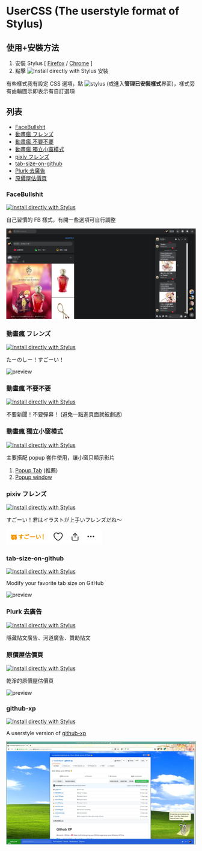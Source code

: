 # UserCSS (The userstyle format of Stylus)

## 使用+安裝方法

1. 安裝 Stylus [ [Firefox](https://addons.mozilla.org/en-US/firefox/addon/styl-us/) / [Chrome](https://chrome.google.com/webstore/detail/stylus/clngdbkpkpeebahjckkjfobafhncgmne) ]
2. 點擊 ![Install directly with Stylus](usercss-badge.svg) 安裝

有些樣式我有設定 CSS 選項，點 ![stylus](stylus-icon-16.png) (或進入**管理已安裝樣式**界面)，樣式旁有齒輪圖示即表示有自訂選項

## 列表

* [FaceBullshit](#facebullshit)
* [動畫瘋 フレンズ](#%E5%8B%95%E7%95%AB%E7%98%8B-%E3%83%95%E3%83%AC%E3%83%B3%E3%82%BA)
* [動畫瘋 不要不要](#%E5%8B%95%E7%95%AB%E7%98%8B-%E4%B8%8D%E8%A6%81%E4%B8%8D%E8%A6%81)
* [動畫瘋 獨立小窗模式](#%E5%8B%95%E7%95%AB%E7%98%8B-%E7%8D%A8%E7%AB%8B%E5%B0%8F%E7%AA%97%E6%A8%A1%E5%BC%8F)
* [pixiv フレンズ](#pixiv-%E3%83%95%E3%83%AC%E3%83%B3%E3%82%BA)
* [tab-size-on-github](#tab-size-on-github)
* [Plurk 去廣告](#plurk-%E5%8E%BB%E5%BB%A3%E5%91%8A)
* [原價屋估價頁](#%E5%8E%9F%E5%83%B9%E5%B1%8B%E4%BC%B0%E5%83%B9%E9%A0%81)

### FaceBullshit

[![Install directly with Stylus](usercss-badge.svg)](https://raw.githubusercontent.com/FlandreDaisuki/My-Browser-Extensions/master/usercss/FaceBullshit.user.css)

自己習慣的 FB 樣式，有開一些選項可自行調整

![preview](FaceBullshit.png)

### 動畫瘋 フレンズ

[![Install directly with Stylus](usercss-badge.svg)](https://raw.githubusercontent.com/FlandreDaisuki/My-Browser-Extensions/master/usercss/ani.gamer-japari-friends.user.css)

たーのしー！すごーい！

![preview](ani.gamer-japari-friends.gif)

### 動畫瘋 不要不要

[![Install directly with Stylus](usercss-badge.svg)](https://raw.githubusercontent.com/FlandreDaisuki/My-Browser-Extensions/master/usercss/ani.gamer-no-news-no-danmaku.user.css)

不要新聞！不要彈幕！ (避免一點進頁面就被劇透)

### 動畫瘋 獨立小窗模式

[![Install directly with Stylus](usercss-badge.svg)](https://raw.githubusercontent.com/FlandreDaisuki/My-Browser-Extensions/master/usercss/ani.gamer-popup-mode.user.css)

主要搭配 popup 套件使用，讓小窗只顯示影片

1. [Popup Tab](https://addons.mozilla.org/firefox/addon/popup-tab/) (推薦)
2. [Popup window](https://addons.mozilla.org/firefox/addon/popup-window/)

### pixiv フレンズ

[![Install directly with Stylus](usercss-badge.svg)](https://raw.githubusercontent.com/FlandreDaisuki/My-Browser-Extensions/master/usercss/pixiv-japari-friends.user.css)

すごーい！君はイラストが上手いフレンズだね〜

![preview](pixiv-japari-friends.png)

### tab-size-on-github

[![Install directly with Stylus](usercss-badge.svg)](https://raw.githubusercontent.com/FlandreDaisuki/My-Browser-Extensions/master/usercss/tab-size-on-github.user.css)

Modify your favorite tab size on GitHub

![preview](tab-size-on-github.gif)

### Plurk 去廣告

[![Install directly with Stylus](usercss-badge.svg)](https://raw.githubusercontent.com/FlandreDaisuki/My-Browser-Extensions/master/usercss/Plurk-no-ads.user.css)

隱藏貼文廣告、河道廣告、贊助貼文

### 原價屋估價頁

[![Install directly with Stylus](usercss-badge.svg)](https://raw.githubusercontent.com/FlandreDaisuki/My-Browser-Extensions/master/usercss/coolpc-evaluate.user.css)

乾淨的原價屋估價頁

![preview](coolpc-evaluate.png)

### github-xp

[![Install directly with Stylus](usercss-badge.svg)](https://raw.githubusercontent.com/FlandreDaisuki/My-Browser-Extensions/master/usercss/github-xp.user.css)

A userstyle version of [github-xp](https://github.com/martenbjork/github-xp)

![preview](github-xp.jpg)
